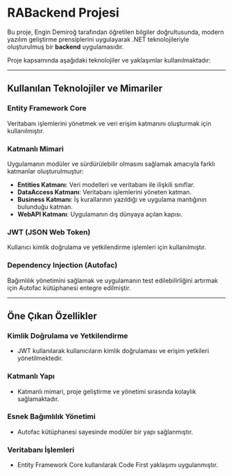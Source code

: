# **RABackend Projesi**

Bu proje, Engin Demiroğ tarafından öğretilen bilgiler doğrultusunda, modern yazılım geliştirme prensiplerini uygulayarak .NET teknolojileriyle oluşturulmuş bir **backend** uygulamasıdır.

Proje kapsamında aşağıdaki teknolojiler ve yaklaşımlar kullanılmaktadır:

---

## **Kullanılan Teknolojiler ve Mimariler**

### **Entity Framework Core**
Veritabanı işlemlerini yönetmek ve veri erişim katmanını oluşturmak için kullanılmıştır.

### **Katmanlı Mimari**
Uygulamanın modüler ve sürdürülebilir olmasını sağlamak amacıyla farklı katmanlar oluşturulmuştur:

- **Entities Katmanı**: Veri modelleri ve veritabanı ile ilişkili sınıflar.
- **DataAccess Katmanı**: Veritabanı işlemlerini yöneten katman.
- **Business Katmanı**: İş kurallarının yazıldığı ve uygulama mantığının bulunduğu katman.
- **WebAPI Katmanı**: Uygulamanın dış dünyaya açılan kapısı.

### **JWT (JSON Web Token)**
Kullanıcı kimlik doğrulama ve yetkilendirme işlemleri için kullanılmıştır.

### **Dependency Injection (Autofac)**
Bağımlılık yönetimini sağlamak ve uygulamanın test edilebilirliğini artırmak için Autofac kütüphanesi entegre edilmiştir.

---

## **Öne Çıkan Özellikler**

### **Kimlik Doğrulama ve Yetkilendirme**
- JWT kullanılarak kullanıcıların kimlik doğrulaması ve erişim yetkileri yönetilmektedir.

### **Katmanlı Yapı**
- Katmanlı mimari, proje geliştirme ve yönetimi sırasında kolaylık sağlamaktadır.

### **Esnek Bağımlılık Yönetimi**
- Autofac kütüphanesi sayesinde modüler bir yapı sağlanmıştır.

### **Veritabanı İşlemleri**
- Entity Framework Core kullanılarak Code First yaklaşımı uygulanmıştır.


